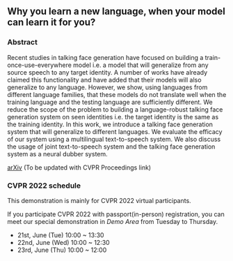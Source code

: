 ## Why you learn a new language, when your model can learn it for you?

### Abstract

Recent studies in talking face generation have focused on building a train-once-use-everywhere model i.e. a model that will generalize from any source speech to any target identity. A number of works have already claimed this functionality and have added that their models will also generalize to any language. However, we show, using languages from different language families, that these models do not translate well when the training language and the testing language are sufficiently different. We reduce the scope of the problem to building a language-robust talking face generation system on seen identities i.e. the target identity is the same as the training identity. In this work, we introduce a talking face generation system that will generalize to different languages. We evaluate the efficacy of our system using a multilingual text-to-speech system. We also discuss the usage of joint text-to-speech system and the talking face generation system as a neural dubber system.

[arXiv](https://arxiv.org/abs/2205.06421) (To be updated with CVPR Proceedings link)

### CVPR 2022 schedule

This demonstration is mainly for CVPR 2022 virtual participants.  

If you participate CVPR 2022 with passport(in-person) registration, you can meet our special demonstration in *Demo Area* from Tuesday to Thursday.

- 21st, June (Tue) 10:00 ~ 13:30
- 22nd, June (Wed) 10:00 ~ 12:30
- 23rd, June (Thu) 10:00 ~ 12:00